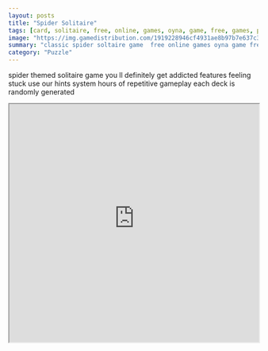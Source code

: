 ```yaml
---
layout: posts
title: "Spider Solitaire"
tags: [card, solitaire, free, online, games, oyna, game, free, games, play, play, games]
image: "https://img.gamedistribution.com/1919228946cf4931ae8b97b7e637c365-1280x550.jpeg"
summary: "classic spider soltaire game  free online games oyna game free games play play games"
category: "Puzzle"
---
```


spider themed solitaire game you ll definitely get addicted features feeling stuck use our hints system hours of repetitive gameplay each deck is randomly generated

<iframe width="100%" height="480px;" src="https://html5.gamedistribution.com/1919228946cf4931ae8b97b7e637c365/"></iframe>